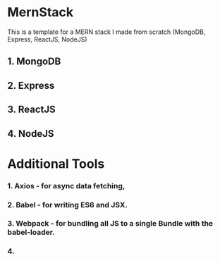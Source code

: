 # MernStack
This is a template for a MERN stack I made from scratch (MongoDB, Express, ReactJS, NodeJS)

## 1. MongoDB
## 2. Express
## 3. ReactJS
## 4. NodeJS

# Additional Tools

### 1. Axios - for async data fetching,
### 2. Babel - for writing ES6 and JSX.
### 3. Webpack - for bundling all JS to a single Bundle with the babel-loader.
### 4.
